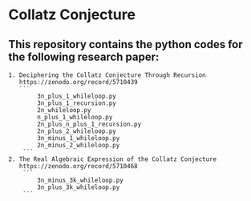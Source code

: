 # Collatz Conjecture

## This repository contains the python codes for the following research paper:


    1. Deciphering the Collatz Conjecture Through Recursion
       https://zenodo.org/record/5710439
       ```
            3n_plus_1_whileloop.py
            3n_plus_1_recursion.py
            2n_whileloop.py
            n_plus_1_whileloop.py
            2n_plus_n_plus_1_recursion.py
            2n_plus_2_whileloop.py
            3n_minus_1_whileloop.py
            2n_minus_2_whileloop.py
        ```
    2. The Real Algebraic Expression of the Collatz Conjecture
       https://zenodo.org/record/5710468
        ```
            3n_minus_3k_whileloop.py
            3n_plus_3k_whileloop.py
        ```  

